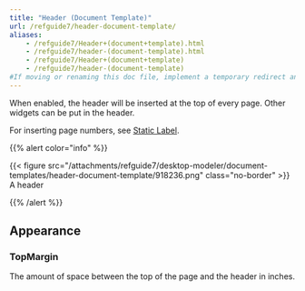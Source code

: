 ```yaml
---
title: "Header (Document Template)"
url: /refguide7/header-document-template/
aliases:
    - /refguide7/Header+(document+template).html
    - /refguide7/header-(document-template).html
    - /refguide7/Header+(document+template)
    - /refguide7/header-(document-template)
#If moving or renaming this doc file, implement a temporary redirect and let the respective team know they should update the URL in the product. See Mapping to Products for more details.
---
```



When enabled, the header will be inserted at the top of every page. Other widgets can be put in the header.

For inserting page numbers, see [Static Label](/refguide7/static-label-document-template/).

{{% alert color="info" %}}

{{< figure src="/attachments/refguide7/desktop-modeler/document-templates/header-document-template/918236.png" class="no-border" >}}
A header

{{% /alert %}}

## Appearance

### TopMargin

The amount of space between the top of the page and the header in inches.
